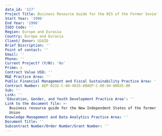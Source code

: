 ```yaml
---
data_id: '117'
Project Title: Business Resource Guide for the NIS of the Former Soviet Union
Start Year: '1996'
End Year: '1996'
ISO3 Code: ''
Region: Europe and Eurasia
Country: Europe and Eurasia
Client/ Donor: USAID
Brief Discription: ''
Point of contact: ''
Email: ''
Phone: ''
Current Project? (Y/N): 'No'
Prime: x
Contract Value USD: ''
M&E Practice Area: ''
Public Financial Management and Fiscal Sustainability Practice Area: ''
Contract Number: AEP-0232-C-00-4035-00AEP-C-00-94-00035-00
Sub: ''
Link: ''
'Education, Gender, and Youth Development Practice Area': ''
Link to the document file: >-
  Business resource guide for the New Independent States of the former Soviet
  Union
Knowledge Management and Data Analytics Practice Area: ''
Document Title: ''
Subcontract Number/Order Number/Grant Number: ''
---
```

